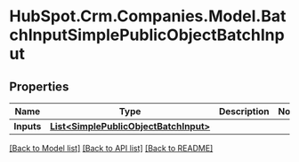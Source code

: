 # HubSpot.Crm.Companies.Model.BatchInputSimplePublicObjectBatchInput

## Properties

Name | Type | Description | Notes
------------ | ------------- | ------------- | -------------
**Inputs** | [**List&lt;SimplePublicObjectBatchInput&gt;**](SimplePublicObjectBatchInput.md) |  | 

[[Back to Model list]](../README.md#documentation-for-models) [[Back to API list]](../README.md#documentation-for-api-endpoints) [[Back to README]](../README.md)

